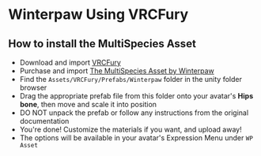 Winterpaw Using VRCFury
==

## How to install the MultiSpecies Asset
* Download and import [VRCFury](https://vrcfury.com/download)
* Purchase and import [The MultiSpecies Asset by Winterpaw](https://juliawinterpaw.gumroad.com/)
* Find the `Assets/VRCFury/Prefabs/Winterpaw` folder in the unity folder browser
* Drag the appropriate prefab file from this folder onto your avatar's **Hips bone**, then move and scale it into position
* DO NOT unpack the prefab or follow any instructions from the original documentation
* You're done! Customize the materials if you want, and upload away!
* The options will be available in your avatar's Expression Menu under `WP Asset`
